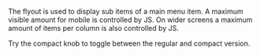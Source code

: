 The flyout is used to display sub items of a main menu item.
A maximum visible amount for mobile is controlled by JS. On wider screens a maximum amount of items per column is also controlled by JS.

Try the compact knob to toggle between the regular and compact version.
